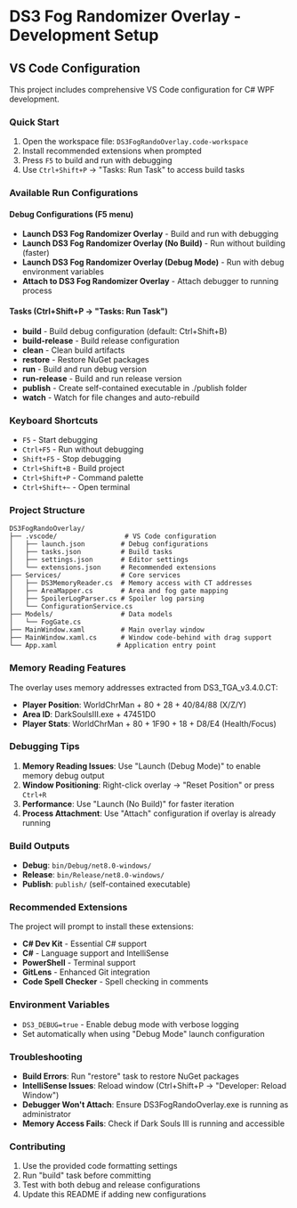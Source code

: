 # DS3 Fog Randomizer Overlay - Development Setup

## VS Code Configuration

This project includes comprehensive VS Code configuration for C# WPF development.

### Quick Start

1. Open the workspace file: `DS3FogRandoOverlay.code-workspace`
2. Install recommended extensions when prompted
3. Press `F5` to build and run with debugging
4. Use `Ctrl+Shift+P` → "Tasks: Run Task" to access build tasks

### Available Run Configurations

#### Debug Configurations (F5 menu)
- **Launch DS3 Fog Randomizer Overlay** - Build and run with debugging
- **Launch DS3 Fog Randomizer Overlay (No Build)** - Run without building (faster)
- **Launch DS3 Fog Randomizer Overlay (Debug Mode)** - Run with debug environment variables
- **Attach to DS3 Fog Randomizer Overlay** - Attach debugger to running process

#### Tasks (Ctrl+Shift+P → "Tasks: Run Task")
- **build** - Build debug configuration (default: Ctrl+Shift+B)
- **build-release** - Build release configuration
- **clean** - Clean build artifacts
- **restore** - Restore NuGet packages
- **run** - Build and run debug version
- **run-release** - Build and run release version
- **publish** - Create self-contained executable in ./publish folder
- **watch** - Watch for file changes and auto-rebuild

### Keyboard Shortcuts

- `F5` - Start debugging
- `Ctrl+F5` - Run without debugging
- `Shift+F5` - Stop debugging
- `Ctrl+Shift+B` - Build project
- `Ctrl+Shift+P` - Command palette
- `Ctrl+Shift+~` - Open terminal

### Project Structure

```
DS3FogRandoOverlay/
├── .vscode/                 # VS Code configuration
│   ├── launch.json         # Debug configurations
│   ├── tasks.json          # Build tasks
│   ├── settings.json       # Editor settings
│   └── extensions.json     # Recommended extensions
├── Services/               # Core services
│   ├── DS3MemoryReader.cs  # Memory access with CT addresses
│   ├── AreaMapper.cs       # Area and fog gate mapping
│   ├── SpoilerLogParser.cs # Spoiler log parsing
│   └── ConfigurationService.cs
├── Models/                 # Data models
│   └── FogGate.cs
├── MainWindow.xaml         # Main overlay window
├── MainWindow.xaml.cs      # Window code-behind with drag support
└── App.xaml               # Application entry point
```

### Memory Reading Features

The overlay uses memory addresses extracted from DS3_TGA_v3.4.0.CT:
- **Player Position**: WorldChrMan + 80 + 28 + 40/84/88 (X/Z/Y)
- **Area ID**: DarkSoulsIII.exe + 47451D0
- **Player Stats**: WorldChrMan + 80 + 1F90 + 18 + D8/E4 (Health/Focus)

### Debugging Tips

1. **Memory Reading Issues**: Use "Launch (Debug Mode)" to enable memory debug output
2. **Window Positioning**: Right-click overlay → "Reset Position" or press `Ctrl+R`
3. **Performance**: Use "Launch (No Build)" for faster iteration
4. **Process Attachment**: Use "Attach" configuration if overlay is already running

### Build Outputs

- **Debug**: `bin/Debug/net8.0-windows/`
- **Release**: `bin/Release/net8.0-windows/`
- **Publish**: `publish/` (self-contained executable)

### Recommended Extensions

The project will prompt to install these extensions:
- **C# Dev Kit** - Essential C# support
- **C#** - Language support and IntelliSense
- **PowerShell** - Terminal support
- **GitLens** - Enhanced Git integration
- **Code Spell Checker** - Spell checking in comments

### Environment Variables

- `DS3_DEBUG=true` - Enable debug mode with verbose logging
- Set automatically when using "Debug Mode" launch configuration

### Troubleshooting

- **Build Errors**: Run "restore" task to restore NuGet packages
- **IntelliSense Issues**: Reload window (Ctrl+Shift+P → "Developer: Reload Window")
- **Debugger Won't Attach**: Ensure DS3FogRandoOverlay.exe is running as administrator
- **Memory Access Fails**: Check if Dark Souls III is running and accessible

### Contributing

1. Use the provided code formatting settings
2. Run "build" task before committing
3. Test with both debug and release configurations
4. Update this README if adding new configurations

